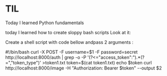 # TIL
Today I learned Python fundamentals

today I learned how to create sloppy bash scripts
Look at it:

 Create a shell script with code bellow andpass 2 arguments :


#!/bin/bash
curl -X POST -F username=$1 -F password=secret http://localhost:8000/auth | grep -o -P '(?<="access_token":").*(?=","token_type")' >token1.txt
token=$(cat token1.txt)
echo $token
curl http://localhost:8000/image -H "Authorization: Bearer $token" --output $2